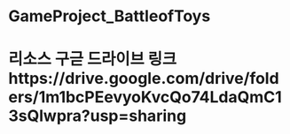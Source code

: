 # GameProject_BattleofToys

<h1> 리소스 구귿 드라이브 링크 <br>
  https://drive.google.com/drive/folders/1m1bcPEevyoKvcQo74LdaQmC13sQlwpra?usp=sharing
